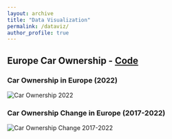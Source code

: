 ```yaml
---
layout: archive
title: "Data Visualization"
permalink: /dataviz/
author_profile: true
---
```


## Europe Car Ownership - [Code](https://github.com/hdydenairn/_cartography/blob/main/_eurostat/_car_ownership_europe.R)

### Car Ownership in Europe (2022)
![Car Ownership 2022](https://hdydenairn.github.io/images/car_ownership_2022.png)

### Car Ownership Change in Europe (2017-2022)
![Car Ownership Change 2017-2022](https://hdydenairn.github.io/images/car_ownership_change_2017_2022.png)
